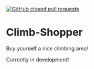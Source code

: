 [![GitHub closed pull requests](https://img.shields.io/github/issues-pr-closed/cdnjs/cdnjs.svg?style=flat-square)](https://github.com/gabrielwr/Climb-Shopper/pulls?q=is%3Apr+is%3Aclosed)

# Climb-Shopper
Buy yourself a nice climbing area!

Currently in development!
